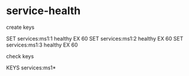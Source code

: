# service-health

create keys 

SET services:ms1:1 healthy EX 60 
SET services:ms1:2 healthy EX 60 
SET services:ms1:3 healthy EX 60 

check keys 

KEYS services:ms1* 
